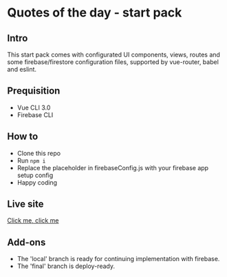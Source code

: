 # Quotes of the day - start pack

## Intro
This start pack comes with configurated UI components, views, routes and some firebase/firestore configuration files, supported by vue-router, babel and eslint.

## Prequisition
- Vue CLI 3.0 
- Firebase CLI

## How to
- Clone this repo
- Run `npm i`
- Replace the placeholder in firebaseConfig.js with your firebase app setup config
- Happy coding 

## Live site
[Click me, click me](https://levels-production.firebaseapp.com/#/)

## Add-ons
- The 'local' branch is ready for continuing implementation with firebase. 
- The 'final' branch is deploy-ready.